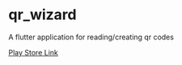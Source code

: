# qr_wizard

A flutter application for reading/creating qr codes

[Play Store Link](https://play.google.com/store/apps/details?id=com.aeproductions.qr_wizard)

